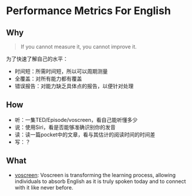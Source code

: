 # Performance Metrics For English

## Why

> If you cannot measure it, you cannot improve it.

为了快速了解自己的水平：

* 时间短：所需时间短，所以可以周期测量
* 全覆盖：对所有能力都有覆盖
* 错误报告：对能力缺乏具体点的报告，以便针对处理

## How

* 听：一集TED/Episode/voscreen，看自己能听懂多少
* 说：使用Siri，看是否能够准确识别你的发音
* 读：读一篇pocket中的文章，看与其估计的阅读时间的时间差
* 写：？


## What

* [voscreen](https://www.voscreen.com/life/1234/764s9sunf1u9erva2/en): Voscreen is transforming the learning process, allowing individuals to absorb English as it is truly spoken today and to connect with it like never before.

